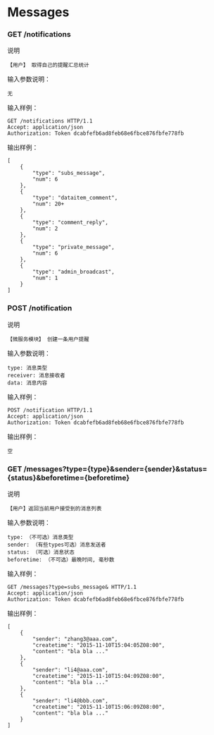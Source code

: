 # Messages

### GET /notifications

说明

	【用户】 取得自己的提醒汇总统计

输入参数说明：	
	
	无

输入样例：

	GET /notifications HTTP/1.1 
	Accept: application/json
	Authorization: Token dcabfefb6ad8feb68e6fbce876fbfe778fb

输出样例：

	[
		{
			"type": "subs_message",
			"num": 6
		},
		{
			"type": "dataitem_comment",
			"num": 20+
		},
		{
			"type": "comment_reply",
			"num": 2
		},
		{
			"type": "private_message",
			"num": 6
		},
		{
			"type": "admin_broadcast",
			"num": 1
		}
	]

### POST /notification

说明

	【微服务模块】 创建一条用户提醒

输入参数说明：	
	
	type: 消息类型
	receiver: 消息接收者
	data: 消息内容

输入样例：

	POST /notification HTTP/1.1 
	Accept: application/json
	Authorization: Token dcabfefb6ad8feb68e6fbce876fbfe778fb

输出样例：

	空

### GET /messages?type={type}&sender={sender}&status={status}&beforetime={beforetime}

说明

	【用户】返回当前用户接受到的消息列表

输入参数说明：
	
	type: （不可选）消息类型
	sender: （有些types可选）消息发送者
	status: （可选）消息状态
	beforetime: （不可选）最晚时间, 毫秒数

输入样例：

	GET /messages?type=subs_message& HTTP/1.1 
	Accept: application/json
	Authorization: Token dcabfefb6ad8feb68e6fbce876fbfe778fb

输出样例：

	[
		{
			"sender": "zhang3@aaa.com",
			"createtime": "2015-11-10T15:04:05Z08:00",
			"content": "bla bla ..."
		},
		{
			"sender": "li4@aaa.com",
			"createtime": "2015-11-10T15:04:09Z08:00",
			"content": "bla bla ..."
		},
		{
			"sender": "li4@bbb.com",
			"createtime": "2015-11-10T15:06:09Z08:00",
			"content": "bla bla ..."
		}
	]

